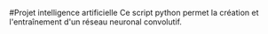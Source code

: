 #Projet intelligence artificielle
Ce script python permet la création et l'entraînement d'un réseau neuronal convolutif.